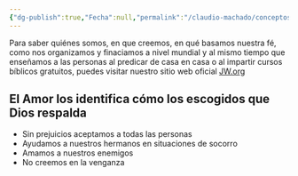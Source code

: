 ```yaml
---
{"dg-publish":true,"Fecha":null,"permalink":"/claudio-machado/conceptos/testigos-de-jehova/","dgPassFrontmatter":true}
---
```


Para saber quiénes somos, en que creemos, en qué basamos nuestra fé, como nos organizamos y finaciamos a nivel mundial y al mismo tiempo que enseñamos a las personas al predicar de casa en casa o al impartir cursos bíblicos gratuitos, puedes visitar nuestro sitio web oficial [JW.org](https://www.jw.org/es/)

## El Amor los identifica cómo los escogidos que Dios respalda
- Sin prejuicios aceptamos a todas las personas 
- Ayudamos a nuestros hermanos en situaciones de socorro 
- Amamos a nuestros enemigos 
- No creemos en la venganza 

